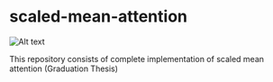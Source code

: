 # scaled-mean-attention

![Alt text](https://github.com/LalithBharadwaj/scaled-mean-attention/blob/main/Model%20Diagram.jpg "Scaled Mean Attention")

This repository consists of complete implementation of scaled mean attention (Graduation Thesis) 
